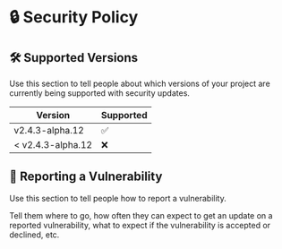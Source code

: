 # 🔒 Security Policy

## 🛠 Supported Versions

Use this section to tell people about which versions of your project are
currently being supported with security updates.

| Version           | Supported          |
| ----------------- | ------------------ |
| v2.4.3-alpha.12   | :white_check_mark: |
| < v2.4.3-alpha.12 | :x:                |

## 📢 Reporting a Vulnerability

Use this section to tell people how to report a vulnerability.

Tell them where to go, how often they can expect to get an update on a reported
vulnerability, what to expect if the vulnerability is accepted or declined, etc.
